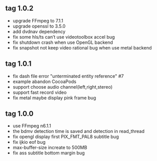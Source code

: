 tag 1.0.2
--------------------------------

- upgrade FFmpeg to 7.1.1
- upgrade openssl to 3.5.0
- add dvdnav dependency
- fix some hls/ts can’t use videotoolbox accel bug
- fix shutdown crash when use OpenGL backend
- fix snapshot not keep video rational bug when use metal backend 

tag 1.0.1
--------------------------------

- fix dash file error "unterminated entity reference" #7
- example abandon CocoaPods
- support choose audio channel(left,right,stereo)
- support fast record video
- fix metal maybe display pink frame bug

tag 1.0.0
--------------------------------

- use FFmpeg n6.1.1
- the bdmv detection time is saved and detection in read_thread
- fix opengl display first PIX_FMT_PAL8 subtitle bug
- fix ijkio eof bug
- max-buffer-size increate to 500MB
- fix ass subtitle bottom margin bug
